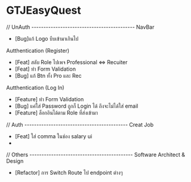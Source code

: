 # GTJEasyQuest

// UnAuth -------------------------------------------
NavBar
- [Bug]แก้ Logo บีบเข้ามาเกินไป

Autthentication (Register)
- [Feat] สลับ Role ไปเพจ Professional <=> Recuiter
- [Feat] ทำ Form Validation
- [Bug] แก้ Btn ทั้ง Pro และ Rec


Autthentication (Log In)

- [Feature] ทำ Form Validation
- [Bug] แค่ใส่ Password ถูกก็ Login ได้ ถึงจะไม่ได้ใส่ email
- [Feature] ล็อกอินได้ตาม Role ที่ส่งเข้ามา

// Auth -------------------------------------------
Creat Job
- [Feat] ใส่ comma ในช่อง salary ui
- 
// Others -------------------------------------------
Software Architect & Design
- [Refactor] การ Switch Route ไป endpoint ต่างๆ